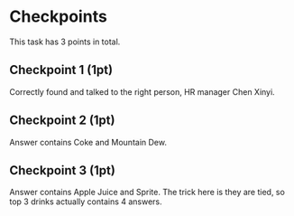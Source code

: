 # Checkpoints

This task has 3 points in total.

## Checkpoint 1 (1pt)

Correctly found and talked to the right person, HR manager Chen Xinyi.

## Checkpoint 2 (1pt)

Answer contains Coke and Mountain Dew.

## Checkpoint 3 (1pt)

Answer contains Apple Juice and Sprite. The trick here is they are tied, so
top 3 drinks actually contains 4 answers.